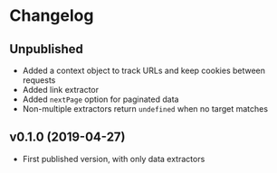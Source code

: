# Changelog

## Unpublished

* Added a context object to track URLs and keep cookies between requests
* Added link extractor
* Added `nextPage` option for paginated data
* Non-multiple extractors return `undefined` when no target matches

## v0.1.0 (2019-04-27)

* First published version, with only data extractors
